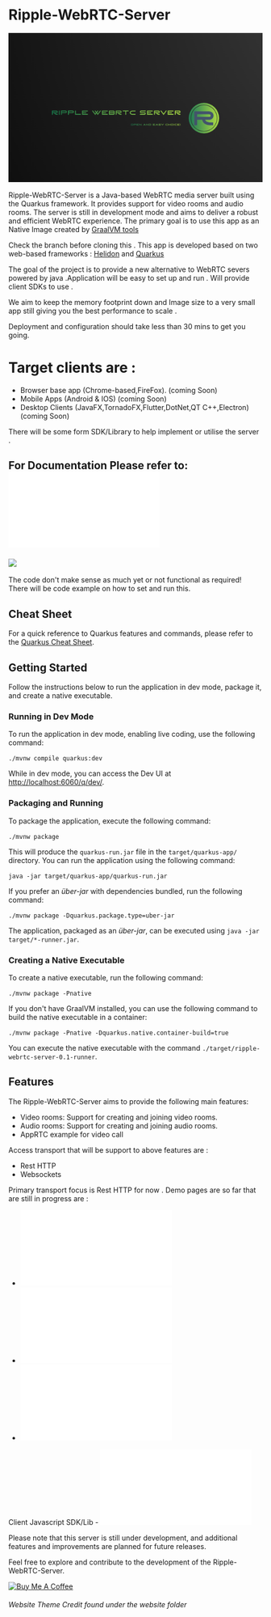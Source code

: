 

# Ripple-WebRTC-Server

<p align="center" width="100%">
<img src="logo.png">
</p>


Ripple-WebRTC-Server is a Java-based WebRTC media server built using the Quarkus framework. It provides support for video rooms and audio rooms. The server is still in development mode and aims to deliver a robust and efficient WebRTC experience.
The primary goal is to use this app as an Native Image created by [ GraalVM tools](https://github.com/graalvm)

Check the branch before cloning this . This app is developed based on two web-based frameworks : [Helidon](https://helidon.io/) and [Quarkus](https://quarkus.io/)

The goal of the project is to provide a new alternative  to WebRTC severs powered by java .Application will be easy to set up  and run . Will provide client SDKs to use .

We aim to keep the memory footprint down and Image size to a very small app still giving you the best performance to scale .

Deployment and configuration should take less than 30 mins to get you going.

# Target clients are :
- Browser base app (Chrome-based,FireFox). (coming Soon)
- Mobile Apps (Android & IOS) (coming Soon)
- Desktop Clients (JavaFX,TornadoFX,Flutter,DotNet,QT C++,Electron) (coming Soon)

There will be some form SDK/Library to help implement or utilise the server .

## For Documentation Please refer to:  ![Docs Page](/docs/index.md)

![](https://placehold.it/400x90/ff0000/000000?text=STILL_IN_DEVELOPMENT!)

The code don't make sense as much yet or not functional as required! There will be code example on how to set and run this.

## Cheat Sheet

For a quick reference to Quarkus features and commands, please refer to the [Quarkus Cheat Sheet](https://lordofthejars.github.io/quarkus-cheat-sheet).

## Getting Started

Follow the instructions below to run the application in dev mode, package it, and create a native executable.

### Running in Dev Mode

To run the application in dev mode, enabling live coding, use the following command:

```shell script
./mvnw compile quarkus:dev
```

While in dev mode, you can access the Dev UI at [http://localhost:6060/q/dev/](http://localhost:6060/q/dev/).

### Packaging and Running

To package the application, execute the following command:

```shell script
./mvnw package
```

This will produce the `quarkus-run.jar` file in the `target/quarkus-app/` directory. You can run the application using the following command:

```shell script
java -jar target/quarkus-app/quarkus-run.jar
```

If you prefer an _über-jar_ with dependencies bundled, run the following command:

```shell script
./mvnw package -Dquarkus.package.type=uber-jar
```

The application, packaged as an _über-jar_, can be executed using `java -jar target/*-runner.jar`.

### Creating a Native Executable

To create a native executable, run the following command:

```shell script
./mvnw package -Pnative
```

If you don't have GraalVM installed, you can use the following command to build the native executable in a container:

```shell script
./mvnw package -Pnative -Dquarkus.native.container-build=true
```

You can execute the native executable with the command `./target/ripple-webrtc-server-0.1-runner`.

## Features

The Ripple-WebRTC-Server aims to provide the following main features:

- Video rooms: Support for creating and joining video rooms.
- Audio rooms: Support for creating and joining audio rooms.
- AppRTC example for video call


Access transport that will be support to above features are :
- Rest HTTP 
- Websockets

Primary transport focus is  Rest HTTP for now  . Demo pages are so far  that are still in progress are : 

* ![Video-Room Page](/website/demos/video-room.html)
* ![Video-Call Page](/website/demos/video-call.html)
* ![G-Streamer Page](/website/demos/G-Streamer.html)

Client Javascript SDK/Lib -  ![Ripple JS](/website/assets/js/rippleApp.js)

Please note that this server is still under development, and additional features and improvements are planned for future releases.

Feel free to explore and contribute to the development of the Ripple-WebRTC-Server.

<a href="https://bmc.link/kinsleyKAJIVA" target="_blank"><img src="https://cdn.buymeacoffee.com/buttons/v2/default-yellow.png" alt="Buy Me A Coffee" style="height: 60px !important;width: 217px !important;" ></a>



###### Website Theme Credit found under the website folder